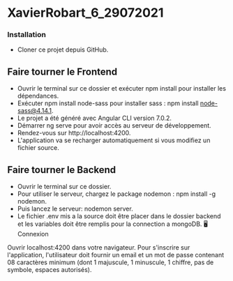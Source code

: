 # XavierRobart_6_29072021

### Installation ###

- Cloner ce projet depuis GitHub.

 ## Faire tourner le Frontend

- Ouvrir le terminal sur ce dossier et exécuter npm install pour installer les dépendances.
- Exécuter npm install node-sass pour installer sass : npm install node-sass@4.14.1.
- Le projet a été généré avec Angular CLI version 7.0.2.
- Démarrer ng serve pour avoir accès au serveur de développement.
- Rendez-vous sur http://localhost:4200.
- L'application va se recharger automatiquement si vous modifiez un fichier source.

 ## Faire tourner le Backend

- Ouvrir le terminal sur ce dossier.
- Pour utiliser le serveur, chargez le package nodemon : npm install -g nodemon.
- Puis lancez le serveur: nodemon server.
- Le fichier .env mis a la source doit être placer dans le dossier backend et les variables doit être remplis pour la connection a mongoDB.
🖥   Connexion

Ouvrir localhost:4200 dans votre navigateur.
Pour s'inscrire sur l'application, l'utilisateur doit fournir un email et un mot de passe contenant 08 caractères minimum (dont 1 majuscule, 1 minuscule, 1 chiffre, pas de symbole, espaces autorisés).
 